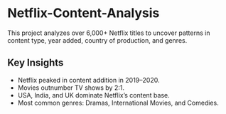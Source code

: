 # Netflix-Content-Analysis

This project analyzes over 6,000+ Netflix titles to uncover patterns in content type, year added, country of production, and genres.

## Key Insights
- Netflix peaked in content addition in 2019–2020.
- Movies outnumber TV shows by 2:1.
- USA, India, and UK dominate Netflix’s content base.
- Most common genres: Dramas, International Movies, and Comedies.
